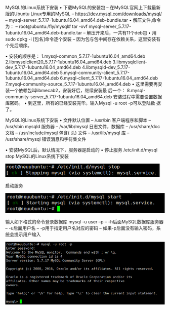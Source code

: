 MySQL的Linux系统下安装
• 下载MySQL的安装包
– 在MySQL官网上下载最新版的Ubuntu Linux专用的MySQL 
– https://dev.mysql.com/downloads/mysql/
– mysql-server_5.7.17-1ubuntu16.04_amd64.deb-bundle.tar
• 解压文件,命令为：
– root@ubuntu:/fly/mysql# tar -xvf mysql-server_5.7.17-
1ubuntu16.04_amd64.deb-bundle.tar
– 解压开来后，一共有11个deb包
• 用sudo dpkg -i [包名]命令逐个安装
– 因为包与包中间存在依赖关系，这里安装有个先后顺序。

• 安装的顺序是： 
1.mysql-common_5.7.17-1ubuntu16.04_amd64.deb 
2.libmysqlclient20_5.7.17-1ubuntu16.04_amd64.deb 
3.libmysqlclient-dev_5.7.17-1ubuntu16.04_amd64.deb 
4.libmysqld-dev_5.7.17-1ubuntu16.04_amd64.deb
 5.mysql-community-client_5.7.17-1ubuntu16.04_amd64.deb 
6.mysql-client_5.7.17-1ubuntu16.04_amd64.deb 
7.mysql-community-source_5.7.17-1ubuntu16.04_amd64.deb
• 这里需要再安装一个依赖包叫libmecab2，安装好后，继续安装最
后一个： 
8.mysql-community-server_5.7.17-1ubuntu16.04_amd64.deb 
安装过程中需要设置数据库密码。 
• 到这里，所有的已经安装完毕。输入Mysql -u root -p可以登陆数
据了。

MySQL的Linux系统下安装
• 文件默认位置
– /usr/bin 客户端程序和脚本 
– /usr/sbin mysqld 服务器 
– /var/lib/mysql 日志文件，数据库
– /usr/share/doc 文档 
– /usr/include/mysql 包含( 头) 文件 
– /usr/lib/mysql 库 
– /usr/share/mysql 错误消息和字符集文件

• 安装MySQL后，默认情况下，服务器是启动的
• 停止服务
  /etc/init.d/mysql stop
MySQL的Linux系统下安装

![1560925841860](1560925841860.png)


启动服务

![1560925862377](1560925862377.png)

输入如下格式的命令登录数据库
mysql -u user –p
– -h后面MySQL数据库服务器
– -u后面用户名
– -p用于指定用户名对应的密码
– 如果-p后面没有输入密码，系统会提示用户输入

![1560925884263](1560925884263.png)
